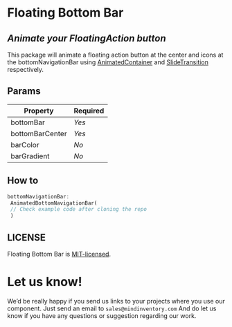 # Floating Bottom Bar
## _Animate your FloatingAction button_
This package will animate a floating action button at the center and icons at the bottomNavigationBar using [AnimatedContainer](https://api.flutter.dev/flutter/widgets/AnimatedContainer-class.html) and [SlideTransition](https://api.flutter.dev/flutter/widgets/SlideTransition-class.html) respectively.
## Params

|Property | Required |
| ------ | ------ |
| bottomBar | *Yes* |
| bottomBarCenter | *Yes* |
| barColor | *No* |
| barGradient |*No* |
## How to

```dart
bottomNavigationBar:
 AnimatedBottomNavigationBar(
 // Check example code after cloning the repo
 )
```

## LICENSE
Floating Bottom Bar is [MIT-licensed](https://github.com/Mindinventory/animated_segment/blob/master/LICENSE "MIT-licensed").
# Let us know!
We’d be really happy if you send us links to your projects where you use our component. Just send an email to `sales@mindinventory.com` And do let us know if you have any questions or suggestion regarding our work.
